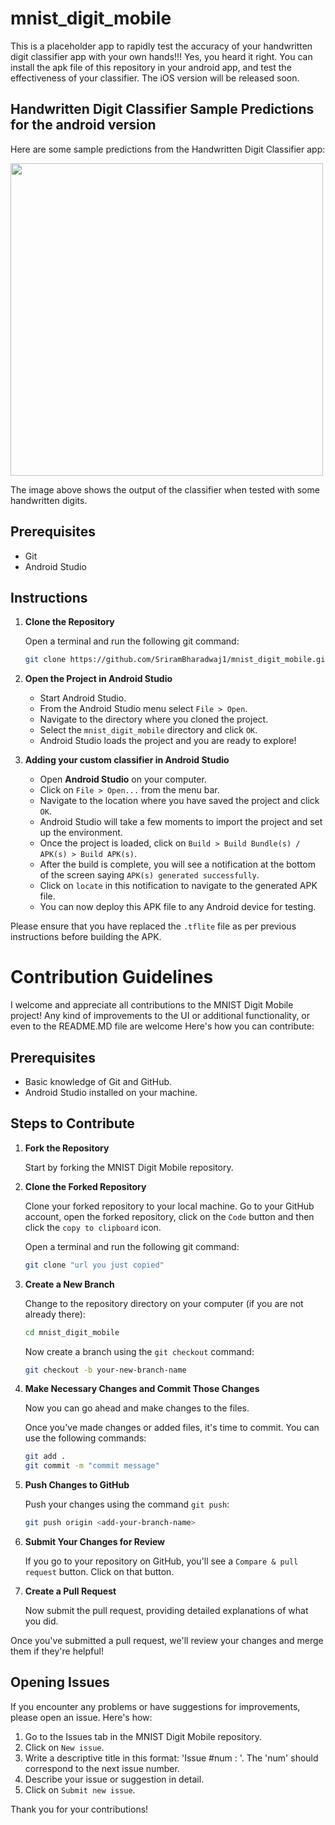 # mnist_digit_mobile

This is a placeholder app to rapidly test the accuracy of your handwritten digit classifier app with your own hands!!!
Yes, you heard it right. You can install the apk file of this repository in your android app, and test the effectiveness of your classifier.
The iOS version will be released soon.
<!-- BEGIN LATEST DOWNLOAD BUTTON -->
<!-- END LATEST DOWNLOAD BUTTON -->

## Handwritten Digit Classifier Sample Predictions for the android version

Here are some sample predictions from the Handwritten Digit Classifier app:

<img src = 'https://github.com/SriramBharadwaj1/mnist_digit_mobile/blob/master/assets/sample_predictions.jpeg' height = 500>

The image above shows the output of the classifier when tested with some handwritten digits.


## Prerequisites

- Git
- Android Studio

## Instructions

1. **Clone the Repository**

    Open a terminal and run the following git command:

    ```bash
    git clone https://github.com/SriramBharadwaj1/mnist_digit_mobile.git
    ```

2. **Open the Project in Android Studio**

    - Start Android Studio.
    - From the Android Studio menu select `File > Open`.
    - Navigate to the directory where you cloned the project.
    - Select the `mnist_digit_mobile` directory and click `OK`.
    - Android Studio loads the project and you are ready to explore!
3. **Adding your custom classifier in Android Studio**
    - Open **Android Studio** on your computer.
    - Click on `File > Open...` from the menu bar.
    - Navigate to the location where you have saved the project and click `OK`.
    - Android Studio will take a few moments to import the project and set up the environment.
    - Once the project is loaded, click on `Build > Build Bundle(s) / APK(s) > Build APK(s)`.
    - After the build is complete, you will see a notification at the bottom of the screen saying `APK(s) generated successfully`.
    - Click on `locate` in this notification to navigate to the generated APK file.
    - You can now deploy this APK file to any Android device for testing.

Please ensure that you have replaced the `.tflite` file as per previous instructions before building the APK.

# Contribution Guidelines

I welcome and appreciate all contributions to the MNIST Digit Mobile project! Any kind of improvements to the UI or additional functionality, or even to the README.MD file are welcome Here's how you can contribute:

## Prerequisites

- Basic knowledge of Git and GitHub.
- Android Studio installed on your machine.

## Steps to Contribute

1. **Fork the Repository**

    Start by forking the MNIST Digit Mobile repository.

2. **Clone the Forked Repository**

    Clone your forked repository to your local machine. Go to your GitHub account, open the forked repository, click on the `Code` button and then click the `copy to clipboard` icon.

    Open a terminal and run the following git command:

    ```bash
    git clone "url you just copied"
    ```

3. **Create a New Branch**

    Change to the repository directory on your computer (if you are not already there):

    ```bash
    cd mnist_digit_mobile
    ```

    Now create a branch using the `git checkout` command:

    ```bash
    git checkout -b your-new-branch-name
    ```

4. **Make Necessary Changes and Commit Those Changes**

    Now you can go ahead and make changes to the files.

    Once you've made changes or added files, it's time to commit. You can use the following commands:

    ```bash
    git add .
    git commit -m "commit message"
    ```

5. **Push Changes to GitHub**

    Push your changes using the command `git push`:

    ```bash
    git push origin <add-your-branch-name>
    ```

6. **Submit Your Changes for Review**

    If you go to your repository on GitHub, you'll see a `Compare & pull request` button. Click on that button.

7. **Create a Pull Request**

    Now submit the pull request, providing detailed explanations of what you did.

Once you've submitted a pull request, we'll review your changes and merge them if they're helpful!

## Opening Issues

If you encounter any problems or have suggestions for improvements, please open an issue. Here's how:

1. Go to the Issues tab in the MNIST Digit Mobile repository.
2. Click on `New issue`.
3. Write a descriptive title in this format: 'Issue #num : <the issue>'. The 'num' should correspond to the next issue number.
4. Describe your issue or suggestion in detail.
5. Click on `Submit new issue`.

Thank you for your contributions!
